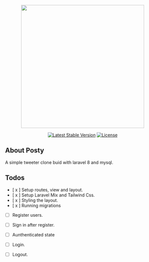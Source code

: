 <p align="center"><a href="https://laravel.com" target="_blank"><img src="https://raw.githubusercontent.com/laravel/art/master/logo-lockup/5%20SVG/2%20CMYK/1%20Full%20Color/laravel-logolockup-cmyk-red.svg" width="400"></a></p>

<p align="center">
<a href="https://packagist.org/packages/laravel/framework"><img src="https://img.shields.io/packagist/v/laravel/framework" alt="Latest Stable Version"></a>
<a href="https://packagist.org/packages/laravel/framework"><img src="https://img.shields.io/packagist/l/laravel/framework" alt="License"></a>
</p>

## About Posty

A simple tweeter clone buid with laravel 8 and mysql.

## Todos
* [ x ] Setup routes, view and layout.
* [ x ] Setup Laravel Mix and Tailwind Css.
* [ x ] Styling the layout.
* [ x ] Running migrations
* [   ] Register users.
* [   ] Sign in after register.
* [   ] Aunthenticated state
* [   ] Login.
* [   ] Logout.

